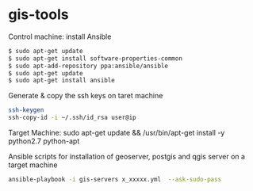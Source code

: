 # gis-tools
Control machine:
install Ansible
```bash
$ sudo apt-get update
$ sudo apt-get install software-properties-common
$ sudo apt-add-repository ppa:ansible/ansible
$ sudo apt-get update
$ sudo apt-get install ansible
```

Generate & copy the ssh keys on taret machine
```bash
ssh-keygen
ssh-copy-id -i ~/.ssh/id_rsa user@ip
```
Target Machine:
sudo apt-get update && /usr/bin/apt-get install -y python2.7 python-apt

Ansible scripts for installation of geoserver, postgis and qgis server on a target machine
```bash
ansible-playbook -i gis-servers x_xxxxx.yml  --ask-sudo-pass
```